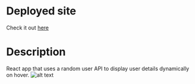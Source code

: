 # Deployed site

Check it out [here](https://luft-random-user.netlify.app)

# Description

React app that uses a random user API to display user details dynamically on hover.
![alt text](https://i.imgur.com/aoLSB1p.png)
